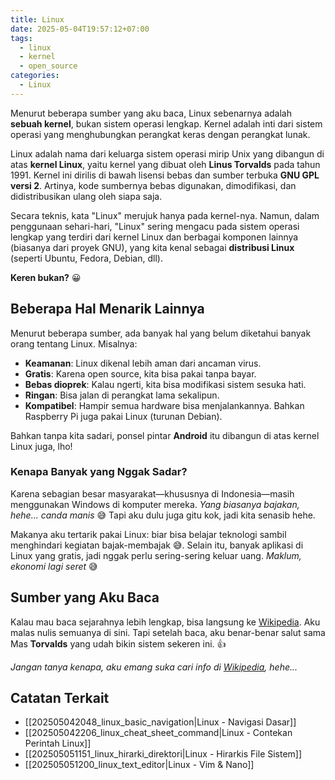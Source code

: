 ```yaml
---
title: Linux
date: 2025-05-04T19:57:12+07:00
tags:
  - linux
  - kernel
  - open_source
categories:
  - Linux
---
```


Menurut beberapa sumber yang aku baca, Linux sebenarnya adalah **sebuah kernel**, bukan sistem operasi lengkap. Kernel adalah inti dari sistem operasi yang menghubungkan perangkat keras dengan perangkat lunak.

Linux adalah nama dari keluarga sistem operasi mirip Unix yang dibangun di atas **kernel Linux**, yaitu kernel yang dibuat oleh **Linus Torvalds** pada tahun 1991. Kernel ini dirilis di bawah lisensi bebas dan sumber terbuka **GNU GPL versi 2**. Artinya, kode sumbernya bebas digunakan, dimodifikasi, dan didistribusikan ulang oleh siapa saja.

Secara teknis, kata "Linux" merujuk hanya pada kernel-nya. Namun, dalam penggunaan sehari-hari, "Linux" sering mengacu pada sistem operasi lengkap yang terdiri dari kernel Linux dan berbagai komponen lainnya (biasanya dari proyek GNU), yang kita kenal sebagai **distribusi Linux** (seperti Ubuntu, Fedora, Debian, dll).

**Keren bukan?** 😀

## Beberapa Hal Menarik Lainnya

Menurut beberapa sumber, ada banyak hal yang belum diketahui banyak orang tentang Linux. Misalnya:

- **Keamanan**: Linux dikenal lebih aman dari ancaman virus.
- **Gratis**: Karena open source, kita bisa pakai tanpa bayar.
- **Bebas dioprek**: Kalau ngerti, kita bisa modifikasi sistem sesuka hati.
- **Ringan**: Bisa jalan di perangkat lama sekalipun.
- **Kompatibel**: Hampir semua hardware bisa menjalankannya. Bahkan Raspberry Pi juga pakai Linux (turunan Debian).

Bahkan tanpa kita sadari, ponsel pintar **Android** itu dibangun di atas kernel Linux juga, lho!

### Kenapa Banyak yang Nggak Sadar?

Karena sebagian besar masyarakat—khususnya di Indonesia—masih menggunakan Windows di komputer mereka. *Yang biasanya bajakan, hehe... canda manis* 😅 Tapi aku dulu juga gitu kok, jadi kita senasib hehe.

Makanya aku tertarik pakai Linux: biar bisa belajar teknologi sambil menghindari kegiatan bajak-membajak 😅. Selain itu, banyak aplikasi di Linux yang gratis, jadi nggak perlu sering-sering keluar uang. *Maklum, ekonomi lagi seret* 😅

## Sumber yang Aku Baca

Kalau mau baca sejarahnya lebih lengkap, bisa langsung ke [Wikipedia](https://id.wikipedia.org/wiki/Linux). Aku malas nulis semuanya di sini. Tapi setelah baca, aku benar-benar salut sama Mas **Torvalds** yang udah bikin sistem sekeren ini. 👍

*Jangan tanya kenapa, aku emang suka cari info di [Wikipedia](https://www.wikipedia.org/), hehe...*

## Catatan Terkait

- [[202505042048_linux_basic_navigation|Linux - Navigasi Dasar]]
- [[202505042206_linux_cheat_sheet_command|Linux - Contekan Perintah Linux]]
- [[202505051151_linux_hirarki_direktori|Linux - Hirarkis File Sistem]]
- [[202505051200_linux_text_editor|Linux - Vim & Nano]]

